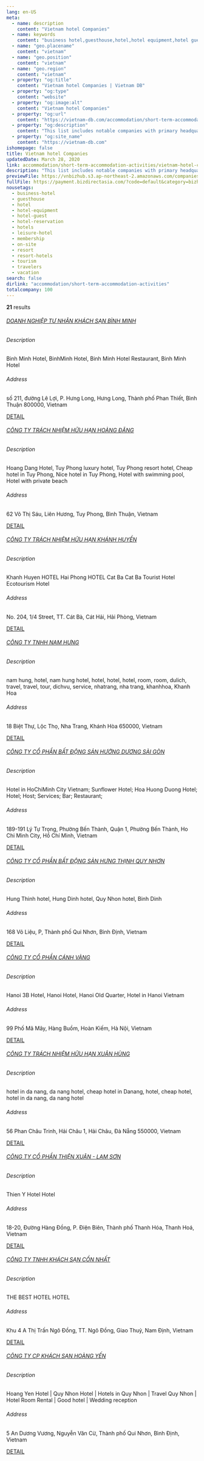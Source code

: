 ```yaml
---
lang: en-US
meta:
  - name: description
    content: "Vietnam hotel Companies"
  - name: keywords
    content: "business hotel,guesthouse,hotel,hotel equipment,hotel guest,hotel reservation,hotels,leisure hotel,membership,on site,resort,resort hotels,tourism,travelers,vacation,I551000"
  - name: "geo.placename"
    content: "vietnam"
  - name: "geo.position"
    content: "vietnam"
  - name: "geo.region"
    content: "vietnam"
  - property: "og:title"
    content: "Vietnam hotel Companies | Vietnam DB"
  - property: "og:type"
    content: "website"
  - property: "og:image:alt"
    content: "Vietnam hotel Companies"
  - property: "og:url"
    content: "https://vietnam-db.com/accommodation/short-term-accommodation-activities/vietnam-hotel-companies"
  - property: "og:description"
    content: "This list includes notable companies with primary headquarters located in the Vietnam that are engaged in business activities of hotel, updated on March 28, 2020.This list was compiled automatically by our AI-powered algorithm and curated by our team of analysts"
  - property: "og:site_name"
    content: "https://vietnam-db.com"
ishomepage: false
title: Vietnam hotel Companies
updatedDate: March 28, 2020
link: accommodation/short-term-accommodation-activities/vietnam-hotel-companies
description: "This list includes notable companies with primary headquarters located in the Vietnam that are engaged in business activities of hotel, updated on March 28, 2020.This list was compiled automatically by our AIpowered algorithm and curated by our team of analysts"
previewFile: https://vnbizhub.s3.ap-northeast-2.amazonaws.com/companies/vietnam-hotel-companies_preview.xlsx
fullFile: https://payment.bizdirectasia.com/?code=default&category=bizhub&item=vietnam-hotel-companies&redirect=https://vietnam-db.com
nousetags: 
  - business-hotel
  - guesthouse
  - hotel
  - hotel-equipment
  - hotel-guest
  - hotel-reservation
  - hotels
  - leisure-hotel
  - membership
  - on-site
  - resort
  - resort-hotels
  - tourism
  - travelers
  - vacation
search: false
dirlink: "accommodation/short-term-accommodation-activities"
totalcompany: 100
---
```


<p class="fs-medium textColorHighlight"><strong>21</strong> results</p>
<div class="bd-item">
    <div class="item-content">
        <h6 class="textColorPrimary item-title"><a class="textColorPrimary" href="/accommodation/short-term-accommodation-activities/vietnam-hotel-companies/level3-binh-minh-hotel-private-enterprise-2727349">DOANH NGHIỆP TƯ NHÂN KHÁCH SẠN BÌNH MINH</a></h6>
        <h6 class="bd-label">Description</h6>
        <p>Binh Minh Hotel, BinhMinh Hotel, Binh Minh Hotel Restaurant, Binh Minh Hotel</p>
        <h6 class="bd-label">Address</h6>
        <p>số 211, đường Lê Lợi, P. Hưng Long, Hưng Long, Thành phố Phan Thiết, Bình Thuận 800000, Vietnam</p>
        <p>
            <a class="btn btn-sm btn-primary" href="/accommodation/short-term-accommodation-activities/vietnam-hotel-companies/level3-binh-minh-hotel-private-enterprise-2727349">DETAIL <i class="bd-icon ic_arrow_back"></i></a>
        </p>
    </div>
</div>

<div class="bd-item">
    <div class="item-content">
        <h6 class="textColorPrimary item-title"><a class="textColorPrimary" href="/accommodation/short-term-accommodation-activities/vietnam-hotel-companies/level3-hoang-dang-company-limited-3068002">CÔNG TY TRÁCH NHIỆM HỮU HẠN HOÀNG ĐĂNG</a></h6>
        <h6 class="bd-label">Description</h6>
        <p>Hoang Dang Hotel, Tuy Phong luxury hotel, Tuy Phong resort hotel, Cheap hotel in Tuy Phong, Nice hotel in Tuy Phong, Hotel with swimming pool, Hotel with private beach</p>
        <h6 class="bd-label">Address</h6>
        <p>62 Võ Thị Sáu, Liên Hương, Tuy Phong, Bình Thuận, Vietnam</p>
        <p>
            <a class="btn btn-sm btn-primary" href="/accommodation/short-term-accommodation-activities/vietnam-hotel-companies/level3-hoang-dang-company-limited-3068002">DETAIL <i class="bd-icon ic_arrow_back"></i></a>
        </p>
    </div>
</div>

<div class="bd-item">
    <div class="item-content">
        <h6 class="textColorPrimary item-title"><a class="textColorPrimary" href="/accommodation/short-term-accommodation-activities/vietnam-hotel-companies/level3-khanh-huyen-company-limited-2516191">CÔNG TY TRÁCH NHIỆM HỮU HẠN KHÁNH HUYỀN</a></h6>
        <h6 class="bd-label">Description</h6>
        <p>Khanh Huyen HOTEL Hai Phong HOTEL Cat Ba Cat Ba Tourist Hotel Ecotourism Hotel</p>
        <h6 class="bd-label">Address</h6>
        <p>No. 204, 1/4 Street, TT. Cát Bà, Cát Hải, Hải Phòng, Vietnam</p>
        <p>
            <a class="btn btn-sm btn-primary" href="/accommodation/short-term-accommodation-activities/vietnam-hotel-companies/level3-khanh-huyen-company-limited-2516191">DETAIL <i class="bd-icon ic_arrow_back"></i></a>
        </p>
    </div>
</div>

<div class="bd-item">
    <div class="item-content">
        <h6 class="textColorPrimary item-title"><a class="textColorPrimary" href="/accommodation/short-term-accommodation-activities/vietnam-hotel-companies/level3-nam-hung-company-limited-3049067">CÔNG TY TNHH NAM HƯNG</a></h6>
        <h6 class="bd-label">Description</h6>
        <p>nam hung, hotel, nam hung hotel, hotel, hotel, hotel, room, room, dulich, travel, travel, tour, dichvu, service, nhatrang, nha trang, khanhhoa, Khanh Hoa</p>
        <h6 class="bd-label">Address</h6>
        <p>18 Biệt Thự, Lộc Thọ, Nha Trang, Khánh Hòa 650000, Vietnam</p>
        <p>
            <a class="btn btn-sm btn-primary" href="/accommodation/short-term-accommodation-activities/vietnam-hotel-companies/level3-nam-hung-company-limited-3049067">DETAIL <i class="bd-icon ic_arrow_back"></i></a>
        </p>
    </div>
</div>

<div class="bd-item">
    <div class="item-content">
        <h6 class="textColorPrimary item-title"><a class="textColorPrimary" href="/accommodation/short-term-accommodation-activities/vietnam-hotel-companies/level3-sunflower-sai-gon-land-joint-stock-company-2930535">CÔNG TY CỔ PHẦN BẤT ĐỘNG SẢN HƯỚNG DƯƠNG SÀI GÒN</a></h6>
        <h6 class="bd-label">Description</h6>
        <p>Hotel in HoChiMinh City Vietnam; Sunflower Hotel; Hoa Huong Duong Hotel; Hotel; Host; Services; Bar; Restaurant;</p>
        <h6 class="bd-label">Address</h6>
        <p>189-191 Lý Tự Trọng, Phường Bến Thành, Quận 1, Phường Bến Thành, Ho Chi Minh City, Hồ Chí Minh, Vietnam</p>
        <p>
            <a class="btn btn-sm btn-primary" href="/accommodation/short-term-accommodation-activities/vietnam-hotel-companies/level3-sunflower-sai-gon-land-joint-stock-company-2930535">DETAIL <i class="bd-icon ic_arrow_back"></i></a>
        </p>
    </div>
</div>

<div class="bd-item">
    <div class="item-content">
        <h6 class="textColorPrimary item-title"><a class="textColorPrimary" href="/accommodation/short-term-accommodation-activities/vietnam-hotel-companies/level3-hung-thinh-quy-nhon-real-estate-corp-2636919">CÔNG TY CỔ PHẦN BẤT ĐỘNG SẢN HƯNG THỊNH QUY NHƠN</a></h6>
        <h6 class="bd-label">Description</h6>
        <p>Hung Thinh hotel, Hung Dinh hotel, Quy Nhon hotel, Binh Dinh</p>
        <h6 class="bd-label">Address</h6>
        <p>168 Võ Liệu, P, Thành phố Qui Nhơn, Bình Định, Vietnam</p>
        <p>
            <a class="btn btn-sm btn-primary" href="/accommodation/short-term-accommodation-activities/vietnam-hotel-companies/level3-hung-thinh-quy-nhon-real-estate-corp-2636919">DETAIL <i class="bd-icon ic_arrow_back"></i></a>
        </p>
    </div>
</div>

<div class="bd-item">
    <div class="item-content">
        <h6 class="textColorPrimary item-title"><a class="textColorPrimary" href="/accommodation/short-term-accommodation-activities/vietnam-hotel-companies/level3-golden-wing-joint-stock-company-2743729">CÔNG TY CỔ PHẦN CÁNH VÀNG</a></h6>
        <h6 class="bd-label">Description</h6>
        <p>Hanoi 3B Hotel, Hanoi Hotel, Hanoi Old Quarter, Hotel in Hanoi Vietnam</p>
        <h6 class="bd-label">Address</h6>
        <p>99 Phố Mã Mây, Hàng Buồm, Hoàn Kiếm, Hà Nội, Vietnam</p>
        <p>
            <a class="btn btn-sm btn-primary" href="/accommodation/short-term-accommodation-activities/vietnam-hotel-companies/level3-golden-wing-joint-stock-company-2743729">DETAIL <i class="bd-icon ic_arrow_back"></i></a>
        </p>
    </div>
</div>

<div class="bd-item">
    <div class="item-content">
        <h6 class="textColorPrimary item-title"><a class="textColorPrimary" href="/accommodation/short-term-accommodation-activities/vietnam-hotel-companies/level3-xuan-hung-company-limited-2800407">CÔNG TY TRÁCH NHIỆM HỮU HẠN XUÂN HÙNG</a></h6>
        <h6 class="bd-label">Description</h6>
        <p>hotel in da nang, da nang hotel, cheap hotel in Danang, hotel, cheap hotel, hotel in da nang, da nang hotel</p>
        <h6 class="bd-label">Address</h6>
        <p>56 Phan Châu Trinh, Hải Châu 1, Hải Châu, Đà Nẵng 550000, Vietnam</p>
        <p>
            <a class="btn btn-sm btn-primary" href="/accommodation/short-term-accommodation-activities/vietnam-hotel-companies/level3-xuan-hung-company-limited-2800407">DETAIL <i class="bd-icon ic_arrow_back"></i></a>
        </p>
    </div>
</div>

<div class="bd-item">
    <div class="item-content">
        <h6 class="textColorPrimary item-title"><a class="textColorPrimary" href="/accommodation/short-term-accommodation-activities/vietnam-hotel-companies/level3-thien-xuan-lam-son-joint-stock-company-2776982">CÔNG TY CỔ PHẦN THIỆN XUÂN - LAM SƠN</a></h6>
        <h6 class="bd-label">Description</h6>
        <p>Thien Y Hotel Hotel</p>
        <h6 class="bd-label">Address</h6>
        <p>18-20, Đường Hàng Đồng, P. Điện Biên, Thành phố Thanh Hóa, Thanh Hoá, Vietnam</p>
        <p>
            <a class="btn btn-sm btn-primary" href="/accommodation/short-term-accommodation-activities/vietnam-hotel-companies/level3-thien-xuan-lam-son-joint-stock-company-2776982">DETAIL <i class="bd-icon ic_arrow_back"></i></a>
        </p>
    </div>
</div>

<div class="bd-item">
    <div class="item-content">
        <h6 class="textColorPrimary item-title"><a class="textColorPrimary" href="/accommodation/short-term-accommodation-activities/vietnam-hotel-companies/level3-con-nhat-hotel-company-limited-2725824">CÔNG TY TNHH KHÁCH SẠN CỒN NHẤT</a></h6>
        <h6 class="bd-label">Description</h6>
        <p>THE BEST HOTEL HOTEL</p>
        <h6 class="bd-label">Address</h6>
        <p>Khu 4 A Thị Trấn Ngô Đồng, TT. Ngô Đồng, Giao Thuỷ, Nam Định, Vietnam</p>
        <p>
            <a class="btn btn-sm btn-primary" href="/accommodation/short-term-accommodation-activities/vietnam-hotel-companies/level3-con-nhat-hotel-company-limited-2725824">DETAIL <i class="bd-icon ic_arrow_back"></i></a>
        </p>
    </div>
</div>

<div class="bd-item">
    <div class="item-content">
        <h6 class="textColorPrimary item-title"><a class="textColorPrimary" href="/accommodation/short-term-accommodation-activities/vietnam-hotel-companies/level3-hoang-yen-hotel-joint-stock-company-3009342">CÔNG TY CP KHÁCH SẠN HOÀNG YẾN</a></h6>
        <h6 class="bd-label">Description</h6>
        <p>Hoang Yen Hotel | Quy Nhon Hotel | Hotels in Quy Nhon | Travel Quy Nhon | Hotel Room Rental | Good hotel | Wedding reception</p>
        <h6 class="bd-label">Address</h6>
        <p>5 An Dương Vương, Nguyễn Văn Cừ, Thành phố Qui Nhơn, Bình Định, Vietnam</p>
        <p>
            <a class="btn btn-sm btn-primary" href="/accommodation/short-term-accommodation-activities/vietnam-hotel-companies/level3-hoang-yen-hotel-joint-stock-company-3009342">DETAIL <i class="bd-icon ic_arrow_back"></i></a>
        </p>
    </div>
</div>

